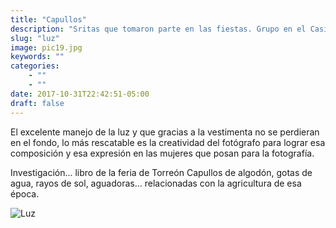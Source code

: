 ```yaml
---
title: "Capullos"
description: "Sritas que tomaron parte en las fiestas. Grupo en el Casino Feria del algodón . Torreón coahuila"
slug: "luz"
image: pic19.jpg
keywords: ""
categories: 
    - ""
    - ""
date: 2017-10-31T22:42:51-05:00
draft: false
---
```


El excelente manejo de la luz y que gracias a la vestimenta no se perdieran en el fondo, lo más rescatable es la creatividad del fotógrafo para lograr esa composición y esa expresión en las mujeres que posan para la fotografía.


Investigación... libro de la feria de Torreón
Capullos de algodón, gotas de agua, rayos de sol, aguadoras... relacionadas con la agricultura de esa época.

![Luz](https://claudiaguerreros.github.io/juliososa/img/pic19.jpg)

